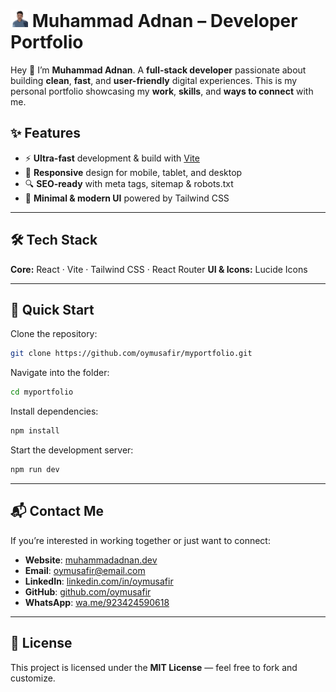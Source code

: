 
# <img src="./public/favicon.svg" width="28" /> Muhammad Adnan – Developer Portfolio

Hey 👋 I’m **Muhammad Adnan**. A **full-stack developer** passionate about building **clean**, **fast**, and **user-friendly** digital experiences.
This is my personal portfolio showcasing my **work**, **skills**, and **ways to connect** with me.



## ✨ Features

* ⚡ **Ultra-fast** development & build with [Vite](https://vitejs.dev/)
* 📱 **Responsive** design for mobile, tablet, and desktop
* 🔍 **SEO-ready** with meta tags, sitemap & robots.txt
* 🎨 **Minimal & modern UI** powered by Tailwind CSS

---

## 🛠 Tech Stack

**Core:** React · Vite · Tailwind CSS · React Router
**UI & Icons:** Lucide Icons

---

## 🚀 Quick Start

Clone the repository:

```bash
git clone https://github.com/oymusafir/myportfolio.git
```

Navigate into the folder:

```bash
cd myportfolio
```

Install dependencies:

```bash
npm install
```

Start the development server:

```bash
npm run dev
```

---

## 📬 Contact Me

If you’re interested in working together or just want to connect:

* **Website**: [muhammadadnan.dev](https://muhammadadnan.dev)
* **Email**: [oymusafir@email.com](mailto:oymusafir@email.com)
* **LinkedIn**: [linkedin.com/in/oymusafir](https://linkedin.com/in/oymusafir)
* **GitHub**: [github.com/oymusafir](https://github.com/oymusafir)
* **WhatsApp**: [wa.me/923424590618](https://wa.me/923424590618) 
---

## 📜 License

This project is licensed under the **MIT License** — feel free to fork and customize.

